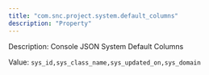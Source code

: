 ```yaml
---
title: "com.snc.project.system.default_columns"
description: "Property"
---
```


Description: Console JSON System Default Columns

Value: `sys_id,sys_class_name,sys_updated_on,sys_domain`